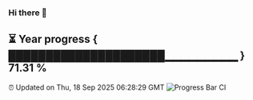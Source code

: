### Hi there 👋
⏳ Year progress { █████████████████████▁▁▁▁▁▁▁▁▁ } 71.31 %
---
⏰ Updated on Thu, 18 Sep 2025 06:28:29 GMT
![Progress Bar CI](https://github.com/liununu/liununu/workflows/Progress%20Bar%20CI/badge.svg)
